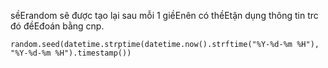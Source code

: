 sềErandom sẽ được tạo lại sau mỗi 1 giềEnên có thềEtận dụng thông tin trc đó đềEđoán bằng cnp.


```
random.seed(datetime.strptime(datetime.now().strftime("%Y-%d-%m %H"), "%Y-%d-%m %H").timestamp())
```

